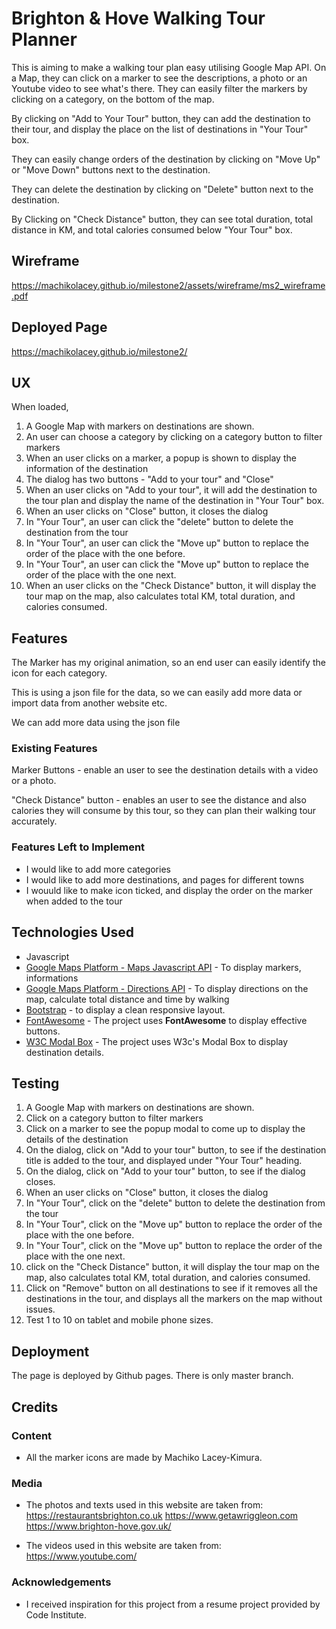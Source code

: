 # Brighton & Hove Walking Tour Planner

This is aiming to make a walking tour plan easy utilising Google Map API.
On a Map, they can click on a marker to see the descriptions, a photo or an Youtube video to see what's there.
They can easily filter the markers by clicking on a category, on the bottom of the map.

By clicking on "Add to Your Tour" button, they can add the destination to their tour, and display the place on the list of destinations in "Your Tour" box.

They can easily change orders of the destination by clicking on "Move Up" or "Move Down" buttons next to the destination.

They can delete the destination by clicking on "Delete" button next to the destination.

By Clicking on "Check Distance" button, they can see total duration, total distance in KM, and total calories consumed below "Your Tour" box.




## Wireframe

https://machikolacey.github.io/milestone2/assets/wireframe/ms2_wireframe.pdf



## Deployed Page

https://machikolacey.github.io/milestone2/


## UX

When loaded, 
<ol>
<li>A Google Map with markers on destinations are shown.</li>
<li>An user can choose a category by clicking on a category button to filter markers</li>
<li>When an user clicks on a marker, a popup is shown to display the information of the destination</li>
<li>The dialog has two buttons - "Add to your tour" and "Close"</li>
<li>When an user clicks on "Add to your tour", it will add the destination to the tour plan and display the name of the destination in "Your Tour" box.</li>
<li>When an user clicks on "Close" button, it closes the dialog</li>
<li>In "Your Tour", an user can click the "delete" button to delete the destination from the tour</li>
<li>In "Your Tour", an user can click the "Move up" button to replace the order of the place with the one before.</li>
<li>In "Your Tour", an user can click the "Move up" button to replace the order of the place with the one next.</li>
<li>When an user clicks on the "Check Distance" button, it will display the tour map on the map, also calculates total KM, total duration, and calories consumed.</li>
</ol>


## Features

The Marker has my original animation, so an end user can easily identify the icon for each category.

This is using a json file for the data, so we can easily add more data or import data from another website etc.

We can add more data using the json file
 
### Existing Features

Marker Buttons - enable an user to see the destination details with a video or a photo.

"Check Distance" button - enables an user to see the distance and also calories they will consume by this tour, so they can plan their walking tour accurately.


### Features Left to Implement
- I would like to add more categories
- I would like to add more destinations, and pages for different towns
- I wouuld like to make icon ticked, and display the order on the marker when added to the tour

## Technologies Used

 <ul>
         <li>Javascript</li>
         <li><a href="https://developers.google.com/maps/documentation/javascript/tutorial" rel="nofollow">Google Maps Platform - Maps Javascript API</a> - To display markers, informations
        </li>
        <li><a href="https://developers.google.com/maps/documentation/directions/start" rel="nofollow">Google Maps Platform - Directions API</a> - To display directions on the map, calculate total distance and time by walking
        </li>
        <li>
           <a href="https://getbootstrap.com/" rel="nofollow">Bootstrap</a> - to display a clean responsive layout.
        </li>
        <li><a href="https://fontawesome.com/" rel="nofollow">FontAwesome</a> - The project uses <strong>FontAwesome</strong> to display effective buttons.
        </li>
         <li><a href="https://www.w3schools.com/howto/howto_css_modals.asp" rel="nofollow">W3C Modal Box</a> - The project uses W3c's Modal Box to display destination details.  
        </li> 
       </ul>
       
       
## Testing

<ol>
<li>A Google Map with markers on destinations are shown.</li>
<li>Click on a category button to filter markers</li>
<li>Click on a marker to see the popup modal to come up to display the details of the destination</li>
<li>On the dialog, click on  "Add to your tour" button, to see if the destination title is added to the tour, and displayed under "Your Tour" heading.</li>
<li>On the dialog, click on  "Add to your tour" button, to see if the dialog closes.</li>

<li>When an user clicks on "Close" button, it closes the dialog</li>
<li>In "Your Tour", click on the "delete" button to delete the destination from the tour</li>
<li>In "Your Tour", click on the "Move up" button to replace the order of the place with the one before.</li>
<li>In "Your Tour", click on  the "Move up" button to replace the order of the place with the one next.</li>
<li>click on  the "Check Distance" button, it will display the tour map on the map, also calculates total KM, total duration, and calories consumed.</li>
<li>Click on "Remove" button on all destinations to see if it removes all the destinations in the tour, and displays all the markers on the map without issues.</li>
<li>Test 1 to 10 on tablet and mobile phone sizes.</li>
</ol>


## Deployment

The page is deployed by Github pages. There is only master branch.


## Credits

### Content
- All the marker icons are made by Machiko Lacey-Kimura.


### Media
- The photos and texts used in this website are taken from:
https://restaurantsbrighton.co.uk
https://www.getawriggleon.com
https://www.brighton-hove.gov.uk/

- The videos used in this website are taken from:
https://www.youtube.com/


### Acknowledgements

- I received inspiration for this project from a resume project provided by Code Institute.

